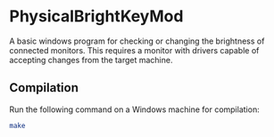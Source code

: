 # PhysicalBrightKeyMod
A basic windows program for checking or changing the brightness of connected monitors. This requires a monitor with drivers capable of accepting changes from the target machine.

## Compilation
Run the following command on a Windows machine for compilation:
```bash
make
```

